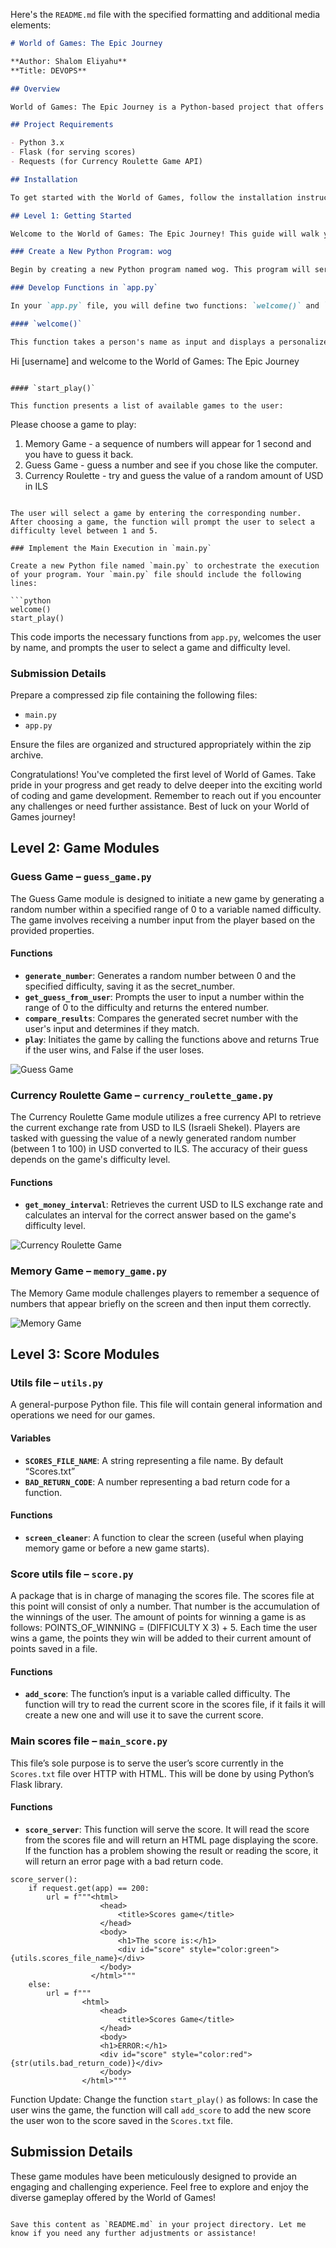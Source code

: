 Here's the `README.md` file with the specified formatting and additional media elements:

```markdown
# World of Games: The Epic Journey

**Author: Shalom Eliyahu**  
**Title: DEVOPS**

## Overview

World of Games: The Epic Journey is a Python-based project that offers a variety of fun and engaging games. The project is designed to help users learn Python through interactive gameplay. The games included are a Memory Game, Guess Game, and Currency Roulette. This project is useful for anyone looking to practice Python programming, especially in a game development context.

## Project Requirements

- Python 3.x
- Flask (for serving scores)
- Requests (for Currency Roulette Game API)

## Installation

To get started with the World of Games, follow the installation instructions provided in the ~[installation docs](docs/installation.md)~  

## Level 1: Getting Started

Welcome to the World of Games: The Epic Journey! This guide will walk you through the initial steps to set up and run your Python program. Please follow the instructions below to start your coding adventure.

### Create a New Python Program: wog

Begin by creating a new Python program named wog. This program will serve as the foundation for your World of Games project.

### Develop Functions in `app.py`

In your `app.py` file, you will define two functions: `welcome()` and `start_play()`.

#### `welcome()`

This function takes a person's name as input and displays a personalized welcome message in the following format:

```
Hi [username] and welcome to the World of Games: The Epic Journey
```

#### `start_play()`

This function presents a list of available games to the user:

```
Please choose a game to play:
1. Memory Game - a sequence of numbers will appear for 1 second and you have to guess it back.
2. Guess Game - guess a number and see if you chose like the computer.
3. Currency Roulette - try and guess the value of a random amount of USD in ILS
```

The user will select a game by entering the corresponding number. After choosing a game, the function will prompt the user to select a difficulty level between 1 and 5.

### Implement the Main Execution in `main.py`

Create a new Python file named `main.py` to orchestrate the execution of your program. Your `main.py` file should include the following lines:

```python
welcome()
start_play()
```

This code imports the necessary functions from `app.py`, welcomes the user by name, and prompts the user to select a game and difficulty level.

### Submission Details

Prepare a compressed zip file containing the following files:
- `main.py`
- `app.py`

Ensure the files are organized and structured appropriately within the zip archive.

Congratulations! You've completed the first level of World of Games. Take pride in your progress and get ready to delve deeper into the exciting world of coding and game development. Remember to reach out if you encounter any challenges or need further assistance. Best of luck on your World of Games journey!

## Level 2: Game Modules

### Guess Game – `guess_game.py`

The Guess Game module is designed to initiate a new game by generating a random number within a specified range of 0 to a variable named difficulty. The game involves receiving a number input from the player based on the provided properties.

#### Functions

- **`generate_number`**: Generates a random number between 0 and the specified difficulty, saving it as the secret_number.
- **`get_guess_from_user`**: Prompts the user to input a number within the range of 0 to the difficulty and returns the entered number.
- **`compare_results`**: Compares the generated secret number with the user's input and determines if they match.
- **`play`**: Initiates the game by calling the functions above and returns True if the user wins, and False if the user loses.

![Guess Game](https://t4.ftcdn.net/jpg/05/28/90/61/360_F_528906125_hIJGjopyvcymzICiHiwL1ne4kuMezhQn.jpg)

### Currency Roulette Game – `currency_roulette_game.py`

The Currency Roulette Game module utilizes a free currency API to retrieve the current exchange rate from USD to ILS (Israeli Shekel). Players are tasked with guessing the value of a newly generated random number (between 1 to 100) in USD converted to ILS. The accuracy of their guess depends on the game's difficulty level.

#### Functions

- **`get_money_interval`**: Retrieves the current USD to ILS exchange rate and calculates an interval for the correct answer based on the game's difficulty level.

![Currency Roulette Game](https://media.tenor.com/eFt5IXNkP-UAAAAM/you-think-i-dont-know-math-math.gif)

### Memory Game – `memory_game.py`

The Memory Game module challenges players to remember a sequence of numbers that appear briefly on the screen and then input them correctly.

![Memory Game](https://i.ytimg.com/vi/vfnyXiKZftc/maxresdefault.jpg)

## Level 3: Score Modules

### Utils file – `utils.py`

A general-purpose Python file. This file will contain general information and operations we need for our games.

#### Variables

- **`SCORES_FILE_NAME`**: A string representing a file name. By default “Scores.txt”
- **`BAD_RETURN_CODE`**: A number representing a bad return code for a function.

#### Functions

- **`screen_cleaner`**: A function to clear the screen (useful when playing memory game or before a new game starts).

### Score utils file – `score.py`

A package that is in charge of managing the scores file. The scores file at this point will consist of only a number. That number is the accumulation of the winnings of the user. The amount of points for winning a game is as follows: POINTS_OF_WINNING = (DIFFICULTY X 3) + 5. Each time the user wins a game, the points they win will be added to their current amount of points saved in a file.

#### Functions

- **`add_score`**: The function’s input is a variable called difficulty. The function will try to read the current score in the scores file, if it fails it will create a new one and will use it to save the current score.

### Main scores file – `main_score.py`

This file’s sole purpose is to serve the user’s score currently in the `Scores.txt` file over HTTP with HTML. This will be done by using Python’s Flask library.

#### Functions

- **`score_server`**: This function will serve the score. It will read the score from the scores file and will return an HTML page displaying the score. If the function has a problem showing the result or reading the score, it will return an error page with a bad return code.

```
score_server():
    if request.get(app) == 200:
        url = f"""<html>
                    <head>
                        <title>Scores game</title>
                    </head>
                    <body>
                        <h1>The score is:</h1>
                        <div id="score" style="color:green">{utils.scores_file_name}</div>
                    </body>
                  </html>"""
    else:
        url = f"""
                <html>
                    <head>
                        <title>Scores Game</title>
                    </head>
                    <body>
                    <h1>ERROR:</h1>
                    <div id="score" style="color:red">{str(utils.bad_return_code)}</div>
                    </body>
                </html>"""
```

Function Update:
Change the function `start_play()` as follows: In case the user wins the game, the function will call `add_score` to add the new score the user won to the score saved in the `Scores.txt` file.

## Submission Details

These game modules have been meticulously designed to provide an engaging and challenging experience. Feel free to explore and enjoy the diverse gameplay offered by the World of Games!
```

Save this content as `README.md` in your project directory. Let me know if you need any further adjustments or assistance!


